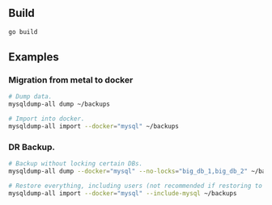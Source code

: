 ## Build

```bash
go build
```

## Examples

### Migration from metal to docker

```bash
# Dump data.
mysqldump-all dump ~/backups

# Import into docker.
mysqldump-all import --docker="mysql" ~/backups
```

### DR Backup.

```bash
# Backup without locking certain DBs.
mysqldump-all dump --docker="mysql" --no-locks="big_db_1,big_db_2" ~/backups

# Restore everything, including users (not recommended if restoring to a different MySQL version).
mysqldump-all import --docker="mysql" --include-mysql ~/backups
```
